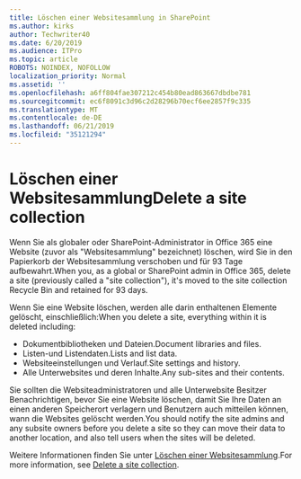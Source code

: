 ```yaml
---
title: Löschen einer Websitesammlung in SharePoint
ms.author: kirks
author: Techwriter40
ms.date: 6/20/2019
ms.audience: ITPro
ms.topic: article
ROBOTS: NOINDEX, NOFOLLOW
localization_priority: Normal
ms.assetid: ''
ms.openlocfilehash: a6ff804fae307212c454b80ead863667dbdbe781
ms.sourcegitcommit: ec6f8091c3d96c2d28296b70ecf6ee2857f9c335
ms.translationtype: MT
ms.contentlocale: de-DE
ms.lasthandoff: 06/21/2019
ms.locfileid: "35121294"
---
```

# <a name="delete-a-site-collection"></a><span data-ttu-id="192f4-102">Löschen einer Websitesammlung</span><span class="sxs-lookup"><span data-stu-id="192f4-102">Delete a site collection</span></span>

<span data-ttu-id="192f4-103">Wenn Sie als globaler oder SharePoint-Administrator in Office 365 eine Website (zuvor als "Websitesammlung" bezeichnet) löschen, wird Sie in den Papierkorb der Websitesammlung verschoben und für 93 Tage aufbewahrt.</span><span class="sxs-lookup"><span data-stu-id="192f4-103">When you, as a global or SharePoint admin in Office 365, delete a site (previously called a "site collection"), it's moved to the site collection Recycle Bin and retained for 93 days.</span></span> 

<span data-ttu-id="192f4-104">Wenn Sie eine Website löschen, werden alle darin enthaltenen Elemente gelöscht, einschließlich:</span><span class="sxs-lookup"><span data-stu-id="192f4-104">When you delete a site, everything within it is deleted including:</span></span>

- <span data-ttu-id="192f4-105">Dokumentbibliotheken und Dateien.</span><span class="sxs-lookup"><span data-stu-id="192f4-105">Document libraries and files.</span></span>
- <span data-ttu-id="192f4-106">Listen-und Listendaten.</span><span class="sxs-lookup"><span data-stu-id="192f4-106">Lists and list data.</span></span>
- <span data-ttu-id="192f4-107">Websiteeinstellungen und Verlauf.</span><span class="sxs-lookup"><span data-stu-id="192f4-107">Site settings and history.</span></span>
- <span data-ttu-id="192f4-108">Alle Unterwebsites und deren Inhalte.</span><span class="sxs-lookup"><span data-stu-id="192f4-108">Any sub-sites and their contents.</span></span>

<span data-ttu-id="192f4-109">Sie sollten die Websiteadministratoren und alle Unterwebsite Besitzer Benachrichtigen, bevor Sie eine Website löschen, damit Sie Ihre Daten an einen anderen Speicherort verlagern und Benutzern auch mitteilen können, wann die Websites gelöscht werden.</span><span class="sxs-lookup"><span data-stu-id="192f4-109">You should notify the site admins and any subsite owners before you delete a site so they can move their data to another location, and also tell users when the sites will be deleted.</span></span> 

<span data-ttu-id="192f4-110">Weitere Informationen finden Sie unter [Löschen einer Websitesammlung](https://docs.microsoft.com/en-us/sharepoint/delete-site-collection).</span><span class="sxs-lookup"><span data-stu-id="192f4-110">For more information, see [Delete a site collection](https://docs.microsoft.com/en-us/sharepoint/delete-site-collection).</span></span> 